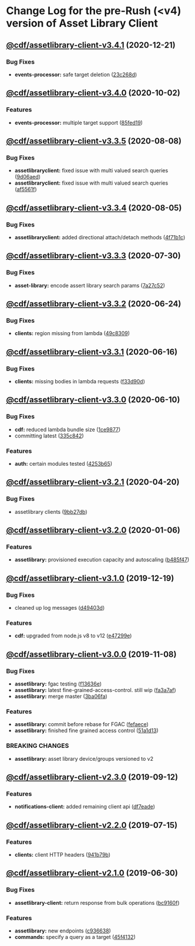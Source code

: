 # Change Log for the pre-Rush (<v4) version of Asset Library Client

## [@cdf/assetlibrary-client-v3.4.1](@cdf/assetlibrary-client-v3.4.0...@cdf/assetlibrary-client-v3.4.1) (2020-12-21)


### Bug Fixes

* **events-processor:** safe target deletion ([23c268d](23c268d1ca40e1b53c8d371f8fb22d0bf34c885f))

## [@cdf/assetlibrary-client-v3.4.0](@cdf/assetlibrary-client-v3.3.5...@cdf/assetlibrary-client-v3.4.0) (2020-10-02)


### Features

* **events-processor:** multiple target support ([85fed19](85fed19faa95066b57b74f9f297ca920bd90c15a))

## [@cdf/assetlibrary-client-v3.3.5](@cdf/assetlibrary-client-v3.3.4...@cdf/assetlibrary-client-v3.3.5) (2020-08-08)


### Bug Fixes

* **assetlibraryclient:** fixed issue with multi valued search queries ([9d06aed](9d06aed4e365fe019aa855dc5ee53f0e1bcc5a6b))
* **assetlibraryclient:** fixed issue with multi valued search queries ([af5561f](af5561f5ab31047620d8fad3728822a741236e27))

## [@cdf/assetlibrary-client-v3.3.4](@cdf/assetlibrary-client-v3.3.3...@cdf/assetlibrary-client-v3.3.4) (2020-08-05)


### Bug Fixes

* **assetlibraryclient:** added directional attach/detach methods ([4f71b1c](4f71b1cc404118d18bd45914af9d0f403e61352c))

## [@cdf/assetlibrary-client-v3.3.3](@cdf/assetlibrary-client-v3.3.2...@cdf/assetlibrary-client-v3.3.3) (2020-07-30)


### Bug Fixes

* **asset-library:** encode assert library search params ([7a27c52](7a27c5237c0fc11f13c0a14b88ee6257701428ce))

## [@cdf/assetlibrary-client-v3.3.2](@cdf/assetlibrary-client-v3.3.1...@cdf/assetlibrary-client-v3.3.2) (2020-06-24)


### Bug Fixes

* **clients:** region missing from lambda ([49c8309](49c8309e87fd315267a15a888dcd20d2fc3e209b))

## [@cdf/assetlibrary-client-v3.3.1](@cdf/assetlibrary-client-v3.3.0...@cdf/assetlibrary-client-v3.3.1) (2020-06-16)


### Bug Fixes

* **clients:** missing bodies in lambda requests ([f33d90d](f33d90de6350002fcddb240fcbea7ae39ab37fba))

## [@cdf/assetlibrary-client-v3.3.0](@cdf/assetlibrary-client-v3.2.1...@cdf/assetlibrary-client-v3.3.0) (2020-06-10)


### Bug Fixes

* **cdf:** reduced lambda bundle size ([1ce9877](1ce9877878831dac78b00ddbc5589cadead19d53))
* committing latest ([335c842](335c84223ab2a860c52766559b220170a64c7c17))


### Features

* **auth:** certain modules tested ([4253b65](4253b65750e52dd962a3a42dde05626044bb79cc))

## [@cdf/assetlibrary-client-v3.2.1](@cdf/assetlibrary-client-v3.2.0...@cdf/assetlibrary-client-v3.2.1) (2020-04-20)


### Bug Fixes

* assetlibrary clients ([9bb27db](9bb27db533330fd8cd4d12e126bdeadf66495491))

## [@cdf/assetlibrary-client-v3.2.0](@cdf/assetlibrary-client-v3.1.0...@cdf/assetlibrary-client-v3.2.0) (2020-01-06)


### Features

* **assetlibrary:** provisioned execution capacity and autoscaling ([b485f47](b485f477c0b1c36d63f74c70fa041c296148b980))

## [@cdf/assetlibrary-client-v3.1.0](@cdf/assetlibrary-client-v3.0.0...@cdf/assetlibrary-client-v3.1.0) (2019-12-19)


### Bug Fixes

* cleaned up log messages ([d49403d](d49403d11f3f73ea8c5ce061bfa790ec40cd8c13))


### Features

* **cdf:** upgraded from node.js v8 to v12 ([e47299e](e47299ee399acf6554a0845048c4fed99251c2b1))

## [@cdf/assetlibrary-client-v3.0.0](@cdf/assetlibrary-client-v2.3.0...@cdf/assetlibrary-client-v3.0.0) (2019-11-08)


### Bug Fixes

* **assetlibrary:** fgac testing ([f13636e](f13636e72c1054f2380e7e09c127169e08ea2023))
* **assetlibrary:** latest fine-grained-access-control. still wip ([fa3a7af](fa3a7af1d62ff6745e11e82409bd9b59273cbec4))
* **assetlibrary:** merge master ([3ba06fa](3ba06fa9fc5b264ceaed0f97ccf45fab97d57a08))


### Features

* **assetlibrary:** commit before rebase for FGAC ([fefaece](fefaece09e388290bdda969eb92ab950a264bcdc))
* **assetlibrary:** finished fine grained access control ([51a1d13](51a1d134ec48be2d62edc575998752ff866230bf))


### BREAKING CHANGES

* **assetlibrary:** asset library device/groups versioned to v2

## [@cdf/assetlibrary-client-v2.3.0](@cdf/assetlibrary-client-v2.2.0...@cdf/assetlibrary-client-v2.3.0) (2019-09-12)


### Features

* **notifications-client:** added remaining client api ([df7eade](df7eade))

## [@cdf/assetlibrary-client-v2.2.0](@cdf/assetlibrary-client-v2.1.0...@cdf/assetlibrary-client-v2.2.0) (2019-07-15)


### Features

* **clients:** client HTTP headers ([941b79b](941b79b))

## [@cdf/assetlibrary-client-v2.1.0](@cdf/assetlibrary-client-v2.0.0...@cdf/assetlibrary-client-v2.1.0) (2019-06-30)


### Bug Fixes

* **assetlibrary-client:** return response from bulk operations ([bc9160f](bc9160f))


### Features

* **assetlibrary:** new endpoints ([c936638](c936638))
* **commands:** specify a query as a target ([45f4132](45f4132))
